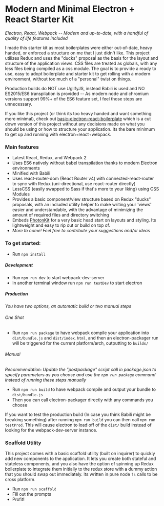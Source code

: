 # Modern and Minimal Electron + React Starter Kit
_Electron, React, Webpack -- Modern and up-to-date, with a handful of quality of life features included_

I made this starter kit as most boilerplates were either out-of-date, heavy handed, or enforced a structure on me that I just didn't like.
This project utilizes Redux and uses the "ducks" proposal as the basis for the layout and structure of the application views. CSS files are treated as globals, with any less files being compiled as a css module.
The goal is to provide a ready to use, easy to adopt boilerplate and starter kit to get rolling with a modern environment, without too much of a "personal" twist on things.

Production builds do NOT use UglifyJS, instead Babili is used and NO ES2015/ES6 transpilation is provided -- As modern node and chromium versions support 99%+ of the ES6 feature set, I feel those steps are unnecessary.

If you like this project (or think its too heavy handed and want something more minimal), check out [basic-electron-react-boilerplate](https://github.com/pbarbiero/basic-electron-react-boilerplate) which is a cut down version of this project without any decisions made on what you should be using or how to structure your application. Its the bare minimum to get up and running with electron+react+webpack.

### Main features
* Latest React, Redux, and Webpack 2
* Uses ES6 natively without babel transpilation thanks to modern Electron environments
* Minified with Babili
* Uses react-router-dom (React Router v4) with connected-react-router to sync with Redux (uni-directional, use react-router directly)
* LessCSS (easily swapped to Sass if that's more to your liking) using CSS Modules
* Provides a basic component/view structure based on Redux "ducks" proposals, with an included utility helper to make writing your 'views' easier and understandable, with the advantage of minimizing the amount of required files and directory switching
* Embeds [PhotonKit](http://photonkit.com/) for a very basic head start on layouts and styling. Its lightweight and easy to rip out or build on top of.
* _More to come! Feel free to contribute your suggestions and/or ideas_

### To get started:
* Run `npm install`

##### Development
* Run `npm run dev` to start webpack-dev-server
* In another terminal window run `npm run testDev` to start electron

##### Production
_You have two options, an automatic build or two manual steps_

###### One Shot
* Run `npm run package` to have webpack compile your application into `dist/bundle.js` and `dist/index.html`, and then an electron-packager run will be triggered for the current platform/arch, outputting to `builds/`

###### Manual
_Recommendation: Update the "postpackage" script call in package.json to specify parameters as you choose and use the `npm run package` command instead of running these steps manually_
* Run `npm run build` to have webpack compile and output your bundle to `dist/bundle.js`
* Then you can call electron-packager directly with any commands you choose

If you want to test the production build (In case you think Babili might be breaking something) after running `npm run build` you can then call `npm run testProd`. This will cause electron to load off of the `dist/` build instead of looking for the webpack-dev-server instance.

### Scaffold Utility
This project comes with a basic scaffold utility (built on inquirer) to quickly add new components to the application. It lets you create both stateful and stateless components, and you also have the option of spinning up Redux boilerplate to integrate them initially to the redux store with a dummy action that you should swap out immediately. Its written in pure node `fs` calls to be cross platform.
* Run `npm run scaffold`
* Fill out the prompts
* Profit!
